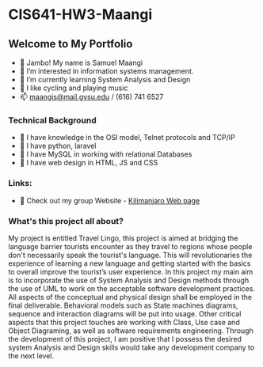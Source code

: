 # CIS641-HW3-Maangi
## Welcome to My Portfolio

- 👋 Jambo! My name is Samuel Maangi
- 👀 I’m interested in information systems management.
- 🌱 I’m currently learning System Analysis and Design
- 💞️ I like cycling and playing music
- 📫 maangis@mail.gvsu.edu / (616) 741 6527

### Technical Background
- 🌱 I have knowledge in the OSI model, Telnet protocols and TCP/IP
- 🌱 I have python, laravel
- 🌱 I have MySQL in working with relational Databases
- 🌱 I have web design in HTML, JS and CSS

### Links:
- 👀 Check out my group Website - [Kilimanjaro Web page](https://apiyo4.github.io/base/)
### What's this project all about?
My project is entitled Travel Lingo, this project is aimed at bridging the language barrier tourists encounter as they travel to regions whose people don't necessarily speak the tourist's language. This will revolutionaries the experience of learning a new language and getting started with the basics to overall improve the tourist’s user experience. In this project my main aim is to incorporate the use of System Analysis and Design methods through the use of UML to work on the acceptable software development practices. All aspects of the conceptual and physical design shall be employed in the final deliverable. Behavioral models such as State machines diagrams, sequence and interaction diagrams will be put into usage. Other critical aspects that this project touches are working with Class, Use case and Object Diagraming, as well as software requirements engineering. Through the development of this project, I am positive that I possess the desired system Analysis and Design skills would take any development company to the next level.


